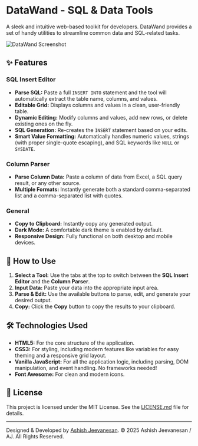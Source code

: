 # DataWand - SQL & Data Tools

A sleek and intuitive web-based toolkit for developers. DataWand provides a set of handy utilities to streamline common data and SQL-related tasks.

![DataWand Screenshot](httpsp://i.ibb.co/3Y9fV2C/image.png)

## ✨ Features

### SQL Insert Editor
-   **Parse SQL:** Paste a full `INSERT INTO` statement and the tool will automatically extract the table name, columns, and values.
-   **Editable Grid:** Displays columns and values in a clean, user-friendly table.
-   **Dynamic Editing:** Modify columns and values, add new rows, or delete existing ones on the fly.
-   **SQL Generation:** Re-creates the `INSERT` statement based on your edits.
-   **Smart Value Formatting:** Automatically handles numeric values, strings (with proper single-quote escaping), and SQL keywords like `NULL` or `SYSDATE`.

### Column Parser
-   **Parse Column Data:** Paste a column of data from Excel, a SQL query result, or any other source.
-   **Multiple Formats:** Instantly generate both a standard comma-separated list and a comma-separated list with quotes.

### General
-   **Copy to Clipboard:** Instantly copy any generated output.
-   **Dark Mode:** A comfortable dark theme is enabled by default.
-   **Responsive Design:** Fully functional on both desktop and mobile devices.

## 🚀 How to Use

1.  **Select a Tool:** Use the tabs at the top to switch between the **SQL Insert Editor** and the **Column Parser**.
2.  **Input Data:** Paste your data into the appropriate input area.
3.  **Parse & Edit:** Use the available buttons to parse, edit, and generate your desired output.
4.  **Copy:** Click the **<i class="fas fa-copy"></i> Copy** button to copy the results to your clipboard.

## 🛠️ Technologies Used

-   **HTML5:** For the core structure of the application.
-   **CSS3:** For styling, including modern features like variables for easy theming and a responsive grid layout.
-   **Vanilla JavaScript:** For all the application logic, including parsing, DOM manipulation, and event handling. No frameworks needed!
-   **Font Awesome:** For clean and modern icons.

## 📄 License

This project is licensed under the MIT License. See the [LICENSE.md](LICENSE.md) file for details.

---

Designed & Developed by [Ashish Jeevanesan](https://github.com/Ashish-Jeevanesan).
&copy; 2025 Ashish Jeevanesan / AJ. All Rights Reserved.

